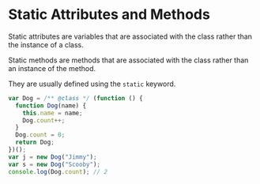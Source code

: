 # Static Attributes and Methods

Static attributes are variables that are associated with the class rather than the instance of a class.

Static methods are methods that are associated with the class rather than an instance of the method.

They are usually defined using the ```static``` keyword.

```Typescript
var Dog = /** @class */ (function () {
  function Dog(name) {
    this.name = name;
    Dog.count++;
  }
  Dog.count = 0;
  return Dog;
})();
var j = new Dog("Jimmy");
var s = new Dog("Scooby");
console.log(Dog.count); // 2
```